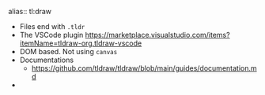 alias:: tl:draw

- Files end with `.tldr`
- The VSCode plugin https://marketplace.visualstudio.com/items?itemName=tldraw-org.tldraw-vscode
- DOM based. Not using `canvas`
- Documentations
	- https://github.com/tldraw/tldraw/blob/main/guides/documentation.md
-